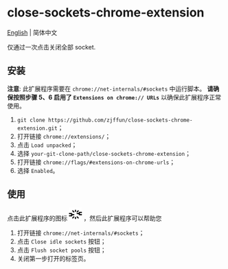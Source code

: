 # close-sockets-chrome-extension

[English](./README.md) | 简体中文

仅通过一次点击关闭全部 socket.

## 安装

**注意**: 此扩展程序需要在 `chrome://net-internals/#sockets` 中运行脚本。 **请确保按照步骤 5、6 启用了 `Extensions on chrome:// URLs`** 以确保此扩展程序正常使用。

1. `git clone https://github.com/zjffun/close-sockets-chrome-extension.git`；
2. 打开链接 `chrome://extensions/`；
3. 点击 `Load unpacked`；
4. 选择 `your-git-clone-path/close-sockets-chrome-extension`；
5. 打开链接 `chrome://flags/#extensions-on-chrome-urls`；
6. 选择 `Enabled`。

## 使用

点击此扩展程序的图标 <img src="./images/icon128.png" height="30"> ，然后此扩展程序可以帮助您

1. 打开链接 `chrome://net-internals/#sockets`；
2. 点击 `Close idle sockets` 按钮；
3. 点击 `Flush socket pools` 按钮；
4. 关闭第一步打开的标签页。
